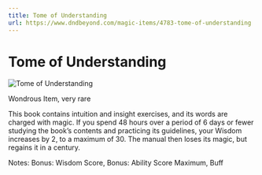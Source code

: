 ```yaml
---
title: Tome of Understanding
url: https://www.dndbeyond.com/magic-items/4783-tome-of-understanding
---
```


# Tome of Understanding

![Tome of Understanding](tome-of-understanding.png)

Wondrous Item, very rare

This book contains intuition and insight exercises, and its words are charged with magic. If you spend 48 hours over a period of 6 days or fewer studying the book’s contents and practicing its guidelines, your Wisdom increases by 2, to a maximum of 30. The manual then loses its magic, but regains it in a century.

Notes: Bonus: Wisdom Score, Bonus: Ability Score Maximum, Buff